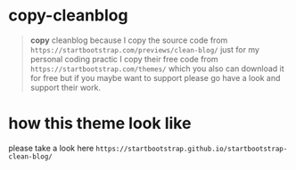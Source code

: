 # copy-cleanblog

>   **copy** cleanblog because I copy the source code from `https://startbootstrap.com/previews/clean-blog/` just for my personal coding practic I copy their free code from `https://startbootstrap.com/themes/` which you also can download it for free but if you maybe want to support please go have a look and support their work.
>




# how this theme look like 

please take a look here `https://startbootstrap.github.io/startbootstrap-clean-blog/`
